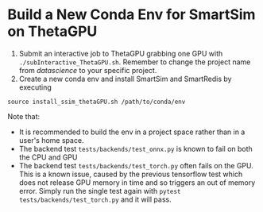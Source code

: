 # Build a New Conda Env for SmartSim on ThetaGPU

1. Submit an interactive job to ThetaGPU grabbing one GPU with `./subInteractive_ThetaGPU.sh`. Remember to change the project name from *datascience* to your specific project.
2. Create a new conda env and install SmartSim and SmartRedis by executing
```
source install_ssim_thetaGPU.sh /path/to/conda/env
```
Note that:
- It is recommended to build the env in a project space rather than in a user's home space.
- The backend test `tests/backends/test_onnx.py` is known to fail on both the CPU and GPU
- The backend test `tests/backends/test_torch.py` often fails on the GPU. This is a known issue, caused by the previous tensorflow test which does not release GPU memory in time and so triggers an out of memory error. Simply run the single test again with `pytest tests/backends/test_torch.py` and it will pass.
